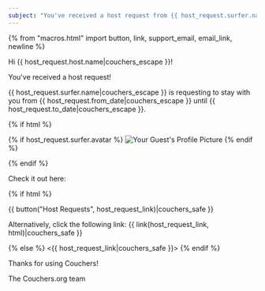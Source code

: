 ```yaml
---
subject: "You've received a host request from {{ host_request.surfer.name|couchers_escape }}!"
---
```


{% from "macros.html" import button, link, support_email, email_link, newline %}

Hi {{ host_request.host.name|couchers_escape }}!

You've received a host request!

{{ host_request.surfer.name|couchers_escape }} is requesting to stay with you from {{ host_request.from_date|couchers_escape }} until {{ host_request.to_date|couchers_escape }}.

{% if html %}

{% if host_request.surfer.avatar %}
<img src="{{ host_request.surfer.avatar.thumbnail_url|couchers_safe }}" alt="Your Guest's Profile Picture" >
{% endif %}

{% endif %}

Check it out here:

{% if html %}

{{ button("Host Requests", host_request_link)|couchers_safe }}

Alternatively, click the following link: {{ link(host_request_link, html)|couchers_safe }}

{% else %}
<{{ host_request_link|couchers_safe }}>
{% endif %}

Thanks for using Couchers!

The Couchers.org team
